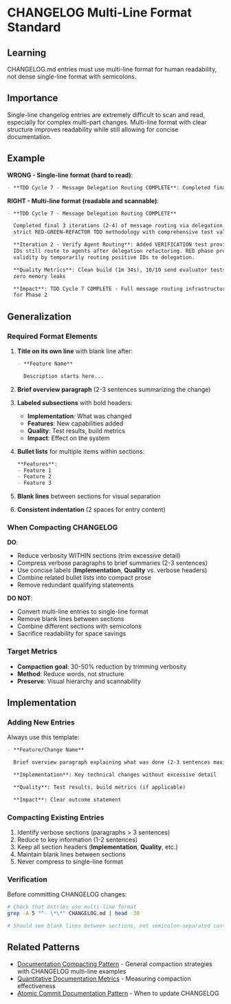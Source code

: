 # CHANGELOG Multi-Line Format Standard

## Learning

CHANGELOG.md entries must use multi-line format for human readability, not dense single-line format with semicolons.

## Importance

Single-line changelog entries are extremely difficult to scan and read, especially for complex multi-part changes. Multi-line format with clear structure improves readability while still allowing for concise documentation.

## Example

**WRONG - Single-line format (hard to read)**:
```markdown
- **TDD Cycle 7 - Message Delegation Routing COMPLETE**: Completed final 3 iterations (2-4) of message routing via delegation following strict RED-GREEN-REFACTOR TDD methodology with comprehensive test validation; **Iteration 2 - Verify Agent Routing**: Added VERIFICATION test `test_send_instruction_evaluator__routes_to_agent()` proving positive IDs still route to agents after delegation refactoring; RED phase proved test validity by temporarily routing positive IDs to delegation (wrong!) causing assertion failure; GREEN phase removed corruption restoring correct agency routing; REFACTOR phase determined no improvements needed; **Quality Metrics**: Clean build (1m 34s), 10/10 send evaluator tests passing (79 total system tests), zero memory leaks (0 bytes); **Impact**: TDD Cycle 7 COMPLETE - Full message routing infrastructure ready for Phase 2
```

**RIGHT - Multi-line format (readable and scannable)**:
```markdown
- **TDD Cycle 7 - Message Delegation Routing COMPLETE**

  Completed final 3 iterations (2-4) of message routing via delegation following
  strict RED-GREEN-REFACTOR TDD methodology with comprehensive test validation.

  **Iteration 2 - Verify Agent Routing**: Added VERIFICATION test proving positive
  IDs still route to agents after delegation refactoring. RED phase proved test
  validity by temporarily routing positive IDs to delegation.

  **Quality Metrics**: Clean build (1m 34s), 10/10 send evaluator tests passing,
  zero memory leaks

  **Impact**: TDD Cycle 7 COMPLETE - Full message routing infrastructure ready
  for Phase 2
```

## Generalization

### Required Format Elements

1. **Title on its own line** with blank line after:
   ```markdown
   - **Feature Name**

     Description starts here...
   ```

2. **Brief overview paragraph** (2-3 sentences summarizing the change)

3. **Labeled subsections** with bold headers:
   - **Implementation**: What was changed
   - **Features**: New capabilities added
   - **Quality**: Test results, build metrics
   - **Impact**: Effect on the system

4. **Bullet lists** for multiple items within sections:
   ```markdown
   **Features**:
   - Feature 1
   - Feature 2
   - Feature 3
   ```

5. **Blank lines** between sections for visual separation

6. **Consistent indentation** (2 spaces for entry content)

### When Compacting CHANGELOG

**DO**:
- Reduce verbosity WITHIN sections (trim excessive detail)
- Compress verbose paragraphs to brief summaries (2-3 sentences)
- Use concise labels (**Implementation**, **Quality** vs. verbose headers)
- Combine related bullet lists into compact prose
- Remove redundant qualifying statements

**DO NOT**:
- Convert multi-line entries to single-line format
- Remove blank lines between sections
- Combine different sections with semicolons
- Sacrifice readability for space savings

### Target Metrics

- **Compaction goal**: 30-50% reduction by trimming verbosity
- **Method**: Reduce words, not structure
- **Preserve**: Visual hierarchy and scannability

## Implementation

### Adding New Entries

Always use this template:

```markdown
- **Feature/Change Name**

  Brief overview paragraph explaining what was done (2-3 sentences maximum).

  **Implementation**: Key technical changes without excessive detail

  **Quality**: Test results, build metrics (if applicable)

  **Impact**: Clear outcome statement
```

### Compacting Existing Entries

1. Identify verbose sections (paragraphs > 3 sentences)
2. Reduce to key information (1-2 sentences)
3. Keep all section headers (**Implementation**, **Quality**, etc.)
4. Maintain blank lines between sections
5. Never compress to single-line format

### Verification

Before committing CHANGELOG changes:

```bash
# Check that entries use multi-line format
grep -A 5 "^- \*\*" CHANGELOG.md | head -30

# Should see blank lines between sections, not semicolon-separated content
```

## Related Patterns

- [Documentation Compacting Pattern](documentation-compacting-pattern.md) - General compaction strategies with CHANGELOG multi-line examples
- [Quantitative Documentation Metrics](quantitative-documentation-metrics.md) - Measuring compaction effectiveness
- [Atomic Commit Documentation Pattern](atomic-commit-documentation-pattern.md) - When to update CHANGELOG

